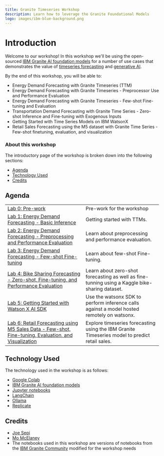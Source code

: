 ```yaml
---
title: Granite Timeseries Workshop
description: Learn how to leverage the Granite Foundational Models
logo: images/ibm-blue-background.png
---
```


# Introduction

Welcome to our workshop! In this workshop we'll be using the open-sourced [IBM Granite
AI foundation models](https://www.ibm.com/granite) for a number of use cases that
demonstrates the value of [timeseries forecasting](https://www.ibm.com/think/insights/time-series-forecasting) and [generative AI](https://developer.ibm.com/generative-ai-for-developers).

By the end of this workshop, you will be able to:

* Energy Demand Forecasting with Granite Timeseries (TTM)
* Energy Demand Forecasting with Granite Timeseries - Preprocessor Use and Performance Evaluation
* Energy Demand Forecasting with Granite Timeseries - Few-shot Fine-tuning and Evaluation
* Transportation Demand Forecasting with Granite Time Series - Zero-shot Inference and Fine-tuning with Exogenous Inputs
* Getting Started with Time Series Models on IBM WatsonX
* Retail Sales Forecasting using the M5 dataset with Granite Time Series - Few-shot finetuning, evaluation, and visualization

### About this workshop

The introductory page of the workshop is broken down into the following sections:

* [Agenda](#agenda)
* [Technology Used](#technology-used)
* [Credits](#credits)

## Agenda

|  |  |
| :--- | :--- |
| [Lab 0: Pre-work](pre-work/README.md)  | Pre-work for the workshop |
| [Lab 1: Energy Demand Forecasting - Basic Inference](lab-1/README.md) | Getting started with TTMs. |
| [Lab 2: Energy Demand Forecasting - Preprocessing and Performance Evaluation](lab-2/README.md)| Learn about preprocessing and performance evaluation. |
| [Lab 3: Energy Demand Forecasting - Few-shot Fine-tuning](lab-3/README.md) | Learn about few-shot Fine-tuning. |
| [Lab 4: Bike Sharing Forecasting - Zero-shot, Fine-tuning, and Performance Evaluation](lab-4/README.md) | Learn about zero-shot forecasting as well as fine-tunning using a Kaggle bike-sharing dataset. |
| [Lab 5: Getting Started with Watson X AI SDK](lab-5/README.md) | Use the watsonx SDK to perform inference calls against a model hosted remotely on watsonx. |
| [Lab 6: Retail Forecasting using M5 Sales Data - Few-shot, Fine-tuning, Evaluation, and Visualization](lab-6/README.md) | Explore timeseries forecasting using the IBM Granite Timeseries model to predict retail sales. |

## Technology Used

The technology used in the workshop is as follows:

* [Google Colab](https://colab.research.google.com)
* [IBM Granite AI foundation models](https://www.ibm.com/granite)
* [Jupyter notebooks](https://jupyter.org/)
* [LangChain](https://www.langchain.com/)
* [Ollama](https://ollama.com)
* [Replicate](https://replicate.com/)

## Credits
* [Joe Sepi](https://github.com/joesepi)
* [Mo McElaney](https://github.com/mmcelaney)
* The notebooks used in this workshop are versions of notebooks from the [IBM Granite Community](https://github.com/ibm-granite-community) modified for the workshop needs

